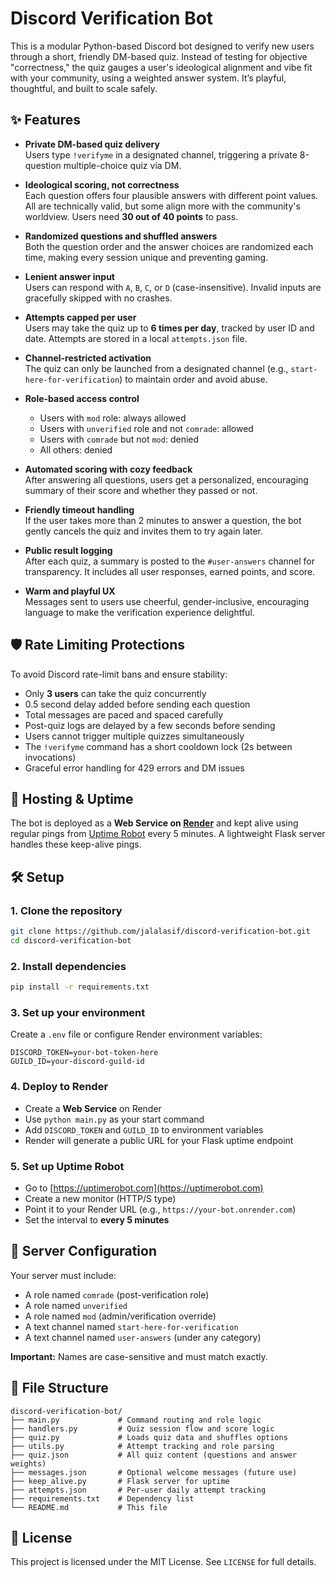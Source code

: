 # Discord Verification Bot

This is a modular Python-based Discord bot designed to verify new users through a short, friendly DM-based quiz. Instead of testing for objective "correctness," the quiz gauges a user's ideological alignment and vibe fit with your community, using a weighted answer system. It’s playful, thoughtful, and built to scale safely.

## ✨ Features

- **Private DM-based quiz delivery**  
  Users type `!verifyme` in a designated channel, triggering a private 8-question multiple-choice quiz via DM.

- **Ideological scoring, not correctness**  
  Each question offers four plausible answers with different point values. All are technically valid, but some align more with the community's worldview. Users need **30 out of 40 points** to pass.

- **Randomized questions and shuffled answers**  
  Both the question order and the answer choices are randomized each time, making every session unique and preventing gaming.

- **Lenient answer input**  
  Users can respond with `A`, `B`, `C`, or `D` (case-insensitive). Invalid inputs are gracefully skipped with no crashes.

- **Attempts capped per user**  
  Users may take the quiz up to **6 times per day**, tracked by user ID and date. Attempts are stored in a local `attempts.json` file.

- **Channel-restricted activation**  
  The quiz can only be launched from a designated channel (e.g., `start-here-for-verification`) to maintain order and avoid abuse.

- **Role-based access control**  
  - Users with `mod` role: always allowed  
  - Users with `unverified` role and not `comrade`: allowed  
  - Users with `comrade` but not `mod`: denied  
  - All others: denied  

- **Automated scoring with cozy feedback**  
  After answering all questions, users get a personalized, encouraging summary of their score and whether they passed or not.

- **Friendly timeout handling**  
  If the user takes more than 2 minutes to answer a question, the bot gently cancels the quiz and invites them to try again later.

- **Public result logging**  
  After each quiz, a summary is posted to the `#user-answers` channel for transparency. It includes all user responses, earned points, and score.

- **Warm and playful UX**  
  Messages sent to users use cheerful, gender-inclusive, encouraging language to make the verification experience delightful.

## 🛡️ Rate Limiting Protections

To avoid Discord rate-limit bans and ensure stability:

- Only **3 users** can take the quiz concurrently
- 0.5 second delay added before sending each question
- Total messages are paced and spaced carefully
- Post-quiz logs are delayed by a few seconds before sending
- Users cannot trigger multiple quizzes simultaneously
- The `!verifyme` command has a short cooldown lock (2s between invocations)
- Graceful error handling for 429 errors and DM issues

## 🚀 Hosting & Uptime

The bot is deployed as a **Web Service on [Render](https://render.com)** and kept alive using regular pings from [Uptime Robot](https://uptimerobot.com) every 5 minutes. A lightweight Flask server handles these keep-alive pings.

## 🛠️ Setup

### 1. Clone the repository

```bash
git clone https://github.com/jalalasif/discord-verification-bot.git
cd discord-verification-bot
```

### 2. Install dependencies

```bash
pip install -r requirements.txt
```

### 3. Set up your environment

Create a `.env` file or configure Render environment variables:

```
DISCORD_TOKEN=your-bot-token-here
GUILD_ID=your-discord-guild-id
```

### 4. Deploy to Render

- Create a **Web Service** on Render
- Use `python main.py` as your start command
- Add `DISCORD_TOKEN` and `GUILD_ID` to environment variables
- Render will generate a public URL for your Flask uptime endpoint

### 5. Set up Uptime Robot

- Go to [https://uptimerobot.com](https://uptimerobot.com)
- Create a new monitor (HTTP/S type)
- Point it to your Render URL (e.g., `https://your-bot.onrender.com`)
- Set the interval to **every 5 minutes**

## 🔧 Server Configuration

Your server must include:

- A role named `comrade` (post-verification role)
- A role named `unverified`
- A role named `mod` (admin/verification override)
- A text channel named `start-here-for-verification`
- A text channel named `user-answers` (under any category)

**Important:** Names are case-sensitive and must match exactly.

## 📁 File Structure

```
discord-verification-bot/
├── main.py             # Command routing and role logic
├── handlers.py         # Quiz session flow and score logic
├── quiz.py             # Loads quiz data and shuffles options
├── utils.py            # Attempt tracking and role parsing
├── quiz.json           # All quiz content (questions and answer weights)
├── messages.json       # Optional welcome messages (future use)
├── keep_alive.py       # Flask server for uptime
├── attempts.json       # Per-user daily attempt tracking
├── requirements.txt    # Dependency list
└── README.md           # This file
```

## 🪪 License

This project is licensed under the MIT License. See `LICENSE` for full details.